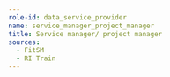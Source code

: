 ```yaml
---
role-id: data_service_provider
name: service_manager_project_manager
title: Service manager/ project manager
sources: 
  - FitSM
  - RI Train
---
```

